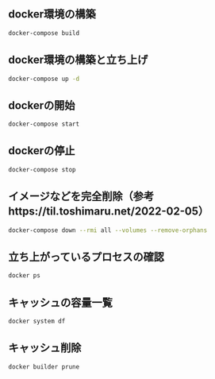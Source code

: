 ## docker環境の構築
```sh
docker-compose build
```

## docker環境の構築と立ち上げ
```sh
docker-compose up -d
```

## dockerの開始
```sh
docker-compose start
```

## dockerの停止
```sh
docker-compose stop
```

## イメージなどを完全削除（参考https://til.toshimaru.net/2022-02-05）
```sh
docker-compose down --rmi all --volumes --remove-orphans
```

## 立ち上がっているプロセスの確認
```sh
docker ps
```

## キャッシュの容量一覧
```sh
docker system df
```

## キャッシュ削除
```sh
docker builder prune
```
